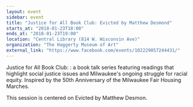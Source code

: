 ```yaml
---
layout: event
sidebar: event
title: "Justice for All Book Club: Evicted by Matthew Desmond"
starts_at: "2018-01-23T18:00"
ends_at: "2018-01-23T19:00"
location: "Central Library (814 W. Wisconsin Ave)"
organization: "The Haggerty Museum of Art"
external_link: "https://www.facebook.com/events/102229057244431/"
---
```


Justice for All Book Club: : a book talk series featuring readings that highlight social justice issues and Milwaukee's ongoing struggle for racial equity. Inspired by the 50th Anniversary of the Milwaukee Fair Housing Marches.

This session is centered on Evicted by Matthew Desmon.
